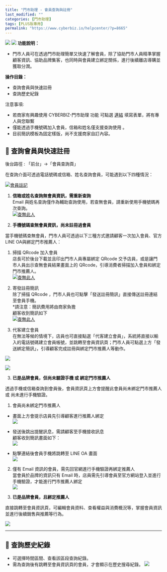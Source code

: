 ```yaml
---
title: "門市助理 - 會員查詢與註冊"
last_modified: ""
categories: [門市助理]
tags: [PLUS版專用]
permalink: "https://www.cyberbiz.io/helpcenter/?p=8665"
---
```


![](https://www.cyberbiz.io/support/wp-content/uploads/門市助理.png)
![](https://www.cyberbiz.io/helpcenter/wp-content/uploads/PLUS版3.png)
**功能說明：**  

* 門市人員可在透過門市助理簡單又快速了解會員，除了協助門市人員精準掌握顧客資訊、協助品牌集客，也同時與會員建立綁定關係，進行後續離店導購並獲取分潤。

**操作目錄：**

* 查詢會員與快速註冊
* 查詢歷史紀錄

注意事項:  

* 若商家有興趣使用 CYBERBIZ-門市助理 功能 可點選 [連結](https://docs.google.com/forms/d/e/1FAIpQLScAzqU3OckpsS-XBy3yvioKksDBazronFTuEl_RBonxCATHaQ/viewform) 填寫表單，將有專人與您聯繫
* 僅能透過手機號碼加入會員，信箱和姓名僅支援查詢使用 。
* 目前簡訊模板為固定樣版，尚不支援商家自訂內容。

## 📌 查詢會員與快速註冊


後台路徑 : 「前台」→「會員查詢頁」  


在查詢介面可透過電話號碼或信箱、姓名查詢會員，可能遇到以下四種情況：



[![會員註記](https://www.cyberbiz.io/support/wp-content/uploads/門市助理-會員查詢與註冊01.png)](https://www.cyberbiz.io/support/wp-content/uploads/門市助理-會員查詢與註冊01.png)

1. **信箱或姓名查詢無會員資訊，需重新查詢**  
Email 與姓名查詢僅作為輔助查詢使用，若查無會員，請重新使用手機號碼再次查詢。  
[![查無此人](https://www.cyberbiz.io/support/wp-content/uploads/門市助理-會員查詢與註冊02.png)](https://www.cyberbiz.io/support/wp-content/uploads/門市助理-會員查詢與註冊02.png)



2. **手機號碼查無會員資訊，尚未註冊過會員**  


當手機號碼查無會員，門市人員可透過以下三種方式邀請顧客一次加入會員、官方LINE OA與綁定門市推薦人：



1. 掃描 QRcode 加入會員  
店長可於後台下載並且印出門市人員專屬綁定 QRcode 交予店員，或是讓門市人員出示查無會員結果畫面上的
QRcode，引導消費者掃描加入會員和綁定門市推薦人。  
[![查無此人](https://www.cyberbiz.io/support/wp-content/uploads/門市助理-會員查詢與註冊03.png)](https://www.cyberbiz.io/support/wp-content/uploads/門市助理-會員查詢與註冊03.png)  

2. 寄發註冊簡訊  
除了掃描 QRcode ，門市人員也可點擊「發送註冊簡訊」直接傳送註冊連結至會員手機。  
*請注意：簡訊費用將由商家負擔  
顧客收到簡訊如下  
[![查無此人](https://www.cyberbiz.io/support/wp-content/uploads/門市助理-會員查詢與註冊04.png)](https://www.cyberbiz.io/support/wp-content/uploads/門市助理-會員查詢與註冊04.png)  



3. 代客建立會員  
在無法等候的情境下，店員也可直接點選「代客建立會員」，系統將直接以輸入的電話號碼建立會員帳號，並跳轉至會員資訊頁；門市人員可點選上方「發送綁定簡訊」，引導顧客完成註冊與綁定門市推薦人等動作。  

[![](https://www.cyberbiz.io/support/wp-content/uploads/門市助理-會員查詢與註冊05.png)](https://www.cyberbiz.io/support/wp-content/uploads/門市助理-會員查詢與註冊05.png)

[![](https://www.cyberbiz.io/support/wp-content/uploads/門市助理-會員查詢與註冊06.png)](https://www.cyberbiz.io/support/wp-content/uploads/門市助理-會員查詢與註冊06.png)





3. **已是品牌會員，但尚未驗證手機 或 綁定門市推薦人**  


透過手機或信箱查詢到會員後，會員資訊頁上方會提醒此會員尚未綁定門市推薦人 或 尚未進行手機驗證。



1. 會員尚未綁定門市推薦人 
* 畫面上方會提示店員先引導顧客進行推薦人綁定  
[![](https://www.cyberbiz.io/support/wp-content/uploads/門市助理-會員查詢與註冊07.png)](https://www.cyberbiz.io/support/wp-content/uploads/門市助理-會員查詢與註冊07.png)



* 發送後跳出提醒訊息，需請顧客至手機接收訊息  
顧客收到簡訊畫面如下：  
[![](https://www.cyberbiz.io/support/wp-content/uploads/門市助理-會員查詢與註冊04.png)](https://www.cyberbiz.io/support/wp-content/uploads/門市助理-會員查詢與註冊04.png)



* 點擊連結後會員手機將跳轉至 LINE OA 畫面  
[![](https://www.cyberbiz.io/support/wp-content/uploads/門市助理-會員查詢與註冊08.png)](https://www.cyberbiz.io/support/wp-content/uploads/門市助理-會員查詢與註冊08.png)





2. 僅有 Email 資訊的會員，需先回官網進行手機驗證再綁定推薦人  
當會員於品牌的資訊只有 Email 時，店員需先引導會員至官方網站登入並進行手機驗證，才能進行門市推薦人綁定  
[![](https://www.cyberbiz.io/support/wp-content/uploads/門市助理-會員查詢與註冊09.png)](https://www.cyberbiz.io/support/wp-content/uploads/門市助理-會員查詢與註冊09.png)





4. **已是品牌會員，且綁定推薦人**  


直接跳轉至會員資訊頁，可編輯會員資料、查看權益與消費概況等，掌握會員資訊並進行後續銷售與推薦等行為。


[![](https://www.cyberbiz.io/support/wp-content/uploads/門市助理-會員查詢與註冊10.png)](https://www.cyberbiz.io/support/wp-content/uploads/門市助理-會員查詢與註冊10.png)



* * *

## 📌 查詢歷史紀錄



* 可選擇時間區間、查看該區段查詢紀錄。
* 需為查詢後有跳轉至會員資訊頁的會員，才會顯示在歷史搜尋紀錄。
[![](https://www.cyberbiz.io/support/wp-content/uploads/門市助理-會員查詢與註冊11.png)](https://www.cyberbiz.io/support/wp-content/uploads/門市助理-會員查詢與註冊11.png)

